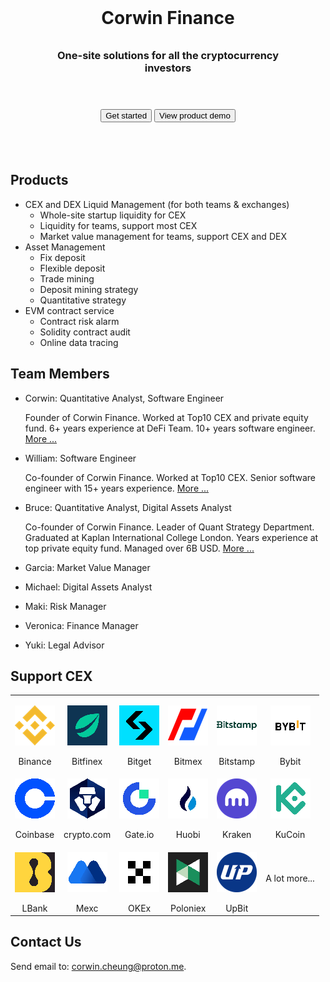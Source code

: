 <link rel="stylesheet" href="https://cdnjs.cloudflare.com/ajax/libs/font-awesome/4.7.0/css/font-awesome.min.css">

<div style="margin: 40px;">

<h1 style="text-align:center; padding-top: 40px;">Corwin Finance</h1>

<h3 style="text-align:center; padding-top: 10px; padding-bottom: 40px;">One-site solutions for all the cryptocurrency investors</h3>

<div style="text-align:center; padding-bottom: 40px;">
<button>Get started</button>
<button>
  <i class="fa fa-play-circle-o"></i>
  View product demo
</button>
</div>

</div>

## Products

- CEX and DEX Liquid Management (for both teams & exchanges)
  - Whole-site startup liquidity for CEX
  - Liquidity for teams, support most CEX
  - Market value management for teams, support CEX and DEX
- Asset Management
  - Fix deposit
  - Flexible deposit
  - Trade mining
  - Deposit mining strategy
  - Quantitative strategy
- EVM contract service
  - Contract risk alarm
  - Solidity contract audit
  - Online data tracing

## Team Members

- Corwin: Quantitative Analyst, Software Engineer

  Founder of Corwin Finance. Worked at Top10 CEX and private equity fund. 6+ years experience at DeFi Team. 10+ years software engineer. [More ...](./CorwinCV.md)

- William: Software Engineer

  Co-founder of Corwin Finance. Worked at Top10 CEX. Senior software engineer with 15+ years experience. [More ...](./WilliamCV.md)

- Bruce: Quantitative Analyst, Digital Assets Analyst

  Co-founder of Corwin Finance. Leader of Quant Strategy Department. Graduated at Kaplan International College London. Years experience at top private equity fund. Managed over 6B USD. [More ...](./SamCV.md)

- Garcia: Market Value Manager

- Michael: Digital Assets Analyst

- Maki: Risk Manager

- Veronica: Finance Manager

- Yuki: Legal Advisor

## Support CEX

|                                                                      |                                                                              |                                                               |                                                                      |                                                                      |                                                              |
| :------------------------------------------------------------------: | :--------------------------------------------------------------------------: | :-----------------------------------------------------------: | :------------------------------------------------------------------: | :------------------------------------------------------------------: | :----------------------------------------------------------: |
|   <p>![binance](./assets/img/cex/binance.png "Binance")</p>Binance   |     <p>![bitfinex](./assets/img/cex/bitfinex.png "Bitfinex")</p>Bitfinex     | <p>![bitget](./assets/img/cex/bitget.png "Bitget")</p>Bitget  |     <p>![bitmex](./assets/img/cex/bitmex.png "Bitmex")</p>Bitmex     | <p>![bitstamp](./assets/img/cex/bitstamp.png "Bitstamp")</p>Bitstamp |   <p>![bybit](./assets/img/cex/bybit.png "Bybit")</p>Bybit   |
| <p>![coinbase](./assets/img/cex/coinbase.png "Coinbase")</p>Coinbase | <p>![crypto.com](./assets/img/cex/crypto-com.png "crypto.com")</p>crypto.com | <p>![gateio](./assets/img/cex/gateio.png "gateio")</p>Gate.io |       <p>![huobi](./assets/img/cex/huobi.png "Huobi")</p>Huobi       |     <p>![kraken](./assets/img/cex/kraken.png "Kraken")</p>Kraken     | <p>![kucoin](./assets/img/cex/kucoin.png "KuCoin")</p>KuCoin |
|       <p>![lbank](./assets/img/cex/lbank.png "LBank")</p>LBank       |             <p>![mexc](./assets/img/cex/mexc.png "mexc")</p>Mexc             |     <p>![okex](./assets/img/cex/okex.png "okex")</p>OKEx      | <p>![Poloniex](./assets/img/cex/poloniex.png "Poloniex")</p>Poloniex |       <p>![UpBit](./assets/img/cex/upbit.png "UpBit")</p>UpBit       |                        A lot more...                         |

## Contact Us

Send email to: <corwin.cheung@proton.me>.
